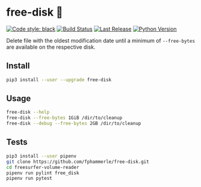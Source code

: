 # free-disk 💾

[![Code style: black](https://img.shields.io/badge/code%20style-black-000000.svg)](https://github.com/psf/black)
[![Build Status](https://travis-ci.org/fphammerle/free-disk.svg?branch=master)](https://travis-ci.org/fphammerle/free-disk)
[![Last Release](https://img.shields.io/pypi/v/free-disk.svg)](https://pypi.org/project/free-disk/#history)
[![Python Version](https://img.shields.io/pypi/pyversions/free-disk.svg)](https://pypi.org/project/free-disk/)

Delete file with the oldest modification date
until a minimum of `--free-bytes` are available on the respective disk.

## Install

```sh
pip3 install --user --upgrade free-disk
```

## Usage

```sh
free-disk --help
free-disk --free-bytes 1GiB /dir/to/cleanup
free-disk --debug --free-bytes 2GB /dir/to/cleanup
```

## Tests

```sh
pip3 install --user pipenv
git clone https://github.com/fphammerle/free-disk.git
cd freesurfer-volume-reader
pipenv run pylint free_disk
pipenv run pytest
```

